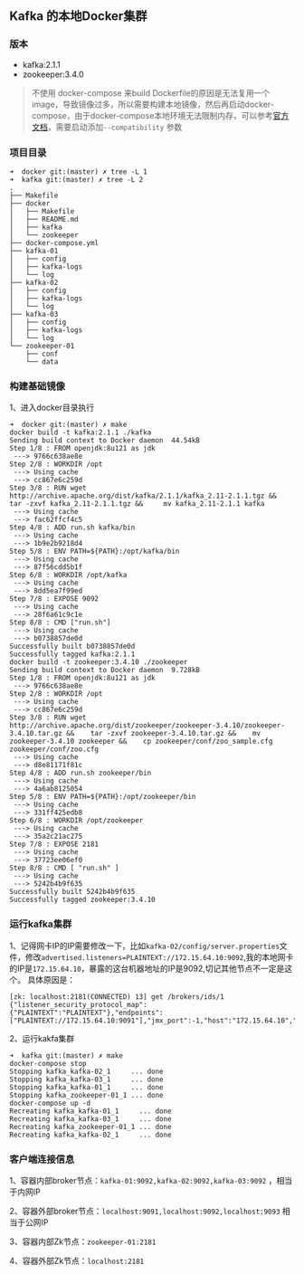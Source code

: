 ## Kafka 的本地Docker集群
### 版本
-  kafka:2.1.1
- zookeeper:3.4.0

>   不使用 docker-compose 来build Dockerfile的原因是无法复用一个image，导致镜像过多，所以需要构建本地镜像，然后再启动docker-compose，由于docker-compose本地环境无法限制内存，可以参考[官方文档](https://docs.docker.com/compose/compose-file/compose-file-v3/#resources)，需要启动添加`--compatibility` 参数

### 项目目录
```shell
➜  docker git:(master) ✗ tree -L 1
➜  kafka git:(master) ✗ tree -L 2
.
├── Makefile
├── docker
│   ├── Makefile
│   ├── README.md
│   ├── kafka
│   └── zookeeper
├── docker-compose.yml
├── kafka-01
│   ├── config
│   ├── kafka-logs
│   └── log
├── kafka-02
│   ├── config
│   ├── kafka-logs
│   └── log
├── kafka-03
│   ├── config
│   ├── kafka-logs
│   └── log
└── zookeeper-01
    ├── conf
    └── data
```
### 构建基础镜像
1、进入docker目录执行
```shell
➜  docker git:(master) ✗ make
docker build -t kafka:2.1.1 ./kafka
Sending build context to Docker daemon  44.54kB
Step 1/8 : FROM openjdk:8u121 as jdk
 ---> 9766c638ae8e
Step 2/8 : WORKDIR /opt
 ---> Using cache
 ---> cc867e6c259d
Step 3/8 : RUN wget http://archive.apache.org/dist/kafka/2.1.1/kafka_2.11-2.1.1.tgz &&    tar -zxvf kafka_2.11-2.1.1.tgz &&     mv kafka_2.11-2.1.1 kafka
 ---> Using cache
 ---> fac62ffcf4c5
Step 4/8 : ADD run.sh kafka/bin
 ---> Using cache
 ---> 1b9e2b9218d4
Step 5/8 : ENV PATH=${PATH}:/opt/kafka/bin
 ---> Using cache
 ---> 87f56cdd5b1f
Step 6/8 : WORKDIR /opt/kafka
 ---> Using cache
 ---> 8dd5ea7f99ed
Step 7/8 : EXPOSE 9092
 ---> Using cache
 ---> 28f6a61c9c1e
Step 8/8 : CMD ["run.sh"]
 ---> Using cache
 ---> b0738857de0d
Successfully built b0738857de0d
Successfully tagged kafka:2.1.1
docker build -t zookeeper:3.4.10 ./zookeeper
Sending build context to Docker daemon  9.728kB
Step 1/8 : FROM openjdk:8u121 as jdk
 ---> 9766c638ae8e
Step 2/8 : WORKDIR /opt
 ---> Using cache
 ---> cc867e6c259d
Step 3/8 : RUN wget http://archive.apache.org/dist/zookeeper/zookeeper-3.4.10/zookeeper-3.4.10.tar.gz &&    tar -zxvf zookeeper-3.4.10.tar.gz &&    mv zookeeper-3.4.10 zookeeper &&    cp zookeeper/conf/zoo_sample.cfg zookeeper/conf/zoo.cfg
 ---> Using cache
 ---> d8e81171f81c
Step 4/8 : ADD run.sh zookeeper/bin
 ---> Using cache
 ---> 4a6ab8125054
Step 5/8 : ENV PATH=${PATH}:/opt/zookeeper/bin
 ---> Using cache
 ---> 331ff425edb8
Step 6/8 : WORKDIR /opt/zookeeper
 ---> Using cache
 ---> 35a2c21ac275
Step 7/8 : EXPOSE 2181
 ---> Using cache
 ---> 37723ee06ef0
Step 8/8 : CMD [ "run.sh" ]
 ---> Using cache
 ---> 5242b4b9f635
Successfully built 5242b4b9f635
Successfully tagged zookeeper:3.4.10
```


### 运行kafka集群
1、记得网卡IP的IP需要修改一下，比如`kafka-02/config/server.properties`文件，修改`advertised.listeners=PLAINTEXT://172.15.64.10:9092`,我的本地网卡的IP是`172.15.64.10`，暴露的这台机器地址的IP是9092,切记其他节点不一定是这个。
具体原因是：
```shell
[zk: localhost:2181(CONNECTED) 13] get /brokers/ids/1
{"listener_security_protocol_map":{"PLAINTEXT":"PLAINTEXT"},"endpoints":["PLAINTEXT://172.15.64.10:9091"],"jmx_port":-1,"host":"172.15.64.10","timestamp":"1611906107097","port":9091,"version":4}
```

2、运行kakfa集群
```shell
➜  kafka git:(master) ✗ make
docker-compose stop
Stopping kafka_kafka-02_1     ... done
Stopping kafka_kafka-03_1     ... done
Stopping kafka_kafka-01_1     ... done
Stopping kafka_zookeeper-01_1 ... done
docker-compose up -d
Recreating kafka_kafka-01_1     ... done
Recreating kafka_kafka-03_1     ... done
Recreating kafka_zookeeper-01_1 ... done
Recreating kafka_kafka-02_1     ... done
```

### 客户端连接信息
1、容器内部broker节点：`kafka-01:9092,kafka-02:9092,kafka-03:9092` ，相当于内网IP

2、容器外部broker节点：`localhost:9091,localhost:9092,localhost:9093` 相当于公网IP

3、容器内部Zk节点：`zookeeper-01:2181`

4、容器外部Zk节点：`localhost:2181`
